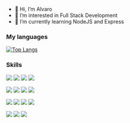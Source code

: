- 👋 Hi, I’m Alvaro 
- 👀 I’m interested in Full Stack Development
- 🌱 I’m currently learning NodeJS and Express

<h3>My languages</h1>

[![Top Langs](https://github-readme-stats.vercel.app/api/top-langs/?username=budy6991&layout=compact)](https://github.com/anuraghazra/github-readme-stats)


<h3>Skills</h1>

<img src="https://img.shields.io/badge/Jest-C21325?style=for-the-badge&logo=jest&logoColor=white" /> <img src="https://img.shields.io/badge/JavaScript-323330?style=for-the-badge&logo=javascript&logoColor=F7DF1E" /> <img src="https://img.shields.io/badge/HTML5-E34F26?style=for-the-badge&logo=html5&logoColor=white" /> <img src="https://img.shields.io/badge/CSS3-1572B6?style=for-the-badge&logo=css3&logoColor=white" /> 

<img src="https://img.shields.io/badge/json-5E5C5C?style=for-the-badge&logo=json&logoColor=white" /> <img src="https://img.shields.io/badge/prettier-1A2C34?style=for-the-badge&logo=prettier&logoColor=F7BA3E" /> <img src="https://img.shields.io/badge/eslint-3A33D1?style=for-the-badge&logo=eslint&logoColor=white" /> <img src= "https://img.shields.io/badge/GIT-E44C30?style=for-the-badge&logo=git&logoColor=white" />

<img src="https://img.shields.io/badge/React-20232A?style=for-the-badge&logo=react&logoColor=61DAFB" /> <img src="https://img.shields.io/badge/Tailwind_CSS-38B2AC?style=for-the-badge&logo=tailwind-css&logoColor=white" /> <img src="https://img.shields.io/badge/Webpack-8DD6F9?style=for-the-badge&logo=Webpack&logoColor=white"/> <img src="https://img.shields.io/badge/Vite-B73BFE?style=for-the-badge&logo=vite&logoColor=FFD62E"/>

<img src="https://img.shields.io/badge/GitHub-100000?style=for-the-badge&logo=github&logoColor=white"/> <img src="https://img.shields.io/badge/npm-CB3837?style=for-the-badge&logo=npm&logoColor=white"/> <img src="https://img.shields.io/badge/firebase-ffca28?style=for-the-badge&logo=firebase&logoColor=black"/>
 

 	
<!---
budy6991/budy6991 is a ✨ special ✨ repository because its `README.md` (this file) appears on your GitHub profile.
You can click the Preview link to take a look at your changes.
--->
